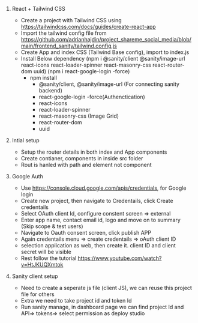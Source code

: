 1. React + Tailwind CSS
    - Create a project with Tailwind CSS using https://tailwindcss.com/docs/guides/create-react-app
    - Import the tailwind config file from https://github.com/adrianhajdin/project_shareme_social_media/blob/main/frontend_sanity/tailwind.config.js
    - Create App and index CSS (Tailwind Base config), import to index.js
    - Install Below dependency (npm i @sanity/client @sanity/image-url react-icons react-loader-spinner react-masonry-css react-router-dom uuid)
    (npm i react-google-login -force)
        - npm install 
            - @sanity/client, @sanity/image-url (For connecting sanity backend)
            - react-google-login -force(Authenctication)
            - react-icons
            - react-loader-spinner
            - react-masonry-css (Image Grid)
            - react-router-dom
            - uuid
2. Intial setup 
    - Setup the router details in both index and App components 
    - Create contianer, components in inside src folder
    - Rout is hanled with path and element not component 

3. Google Auth 
    - Use https://console.cloud.google.com/apis/credentials, for Google login
    - Create new project, then navigate to Credentails, click Create credentails 
    - Select OAuth client Id, configure constent screen => external 
    - Enter app name, contact email id, logo and move on to summary (Skip scope & test users)
    - Navigate to Oauth consent screen, click publish APP
    - Again credentails menu => create credentails => oAuth client ID
    - selection application as web, then create it. client ID and client secret will be visible
    - Rest follow the tutorial https://www.youtube.com/watch?v=HtJKUQXmtok

4. Sanity client setup
    - Need to create a seperate js file (client JS), we can reuse this project file for others
    - Extra we need to take project id and token Id
    - Run sanity manage, in dashboard page we can find project Id and API=> tokens=> select permission as deploy studio